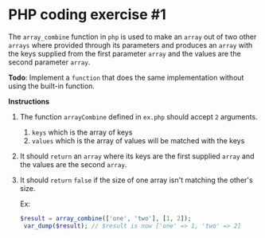 # PHP coding exercise #1

The `array_combine` function in `php` is used to make an `array` out of two other `arrays` where provided
through its parameters and produces an `array` with the keys supplied from the first parameter `array` and
the values are the second parameter `array`.

**Todo**: Implement a `function` that does the same implementation without using the built-in function.

**Instructions**

1. The function `arrayCombine` defined in `ex.php` should accept `2` arguments.

   1. `keys` which is the array of keys
   1. `values` which is the array of values will be matched with the keys

2. It should `return` an `array` where its keys are the first supplied `array` and the values are the second `array`.
3. It should `return` `false` if the size of one array isn't matching the other's size.

   Ex:

   ```php
   $result = array_combine(['one', 'two'], [1, 2]);
    var_dump($result); // $result is now ['one' => 1, 'two' => 2]
   ```
